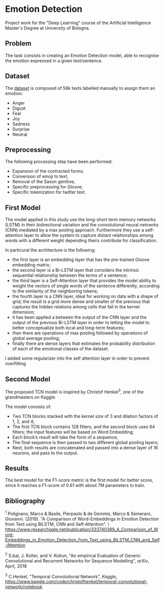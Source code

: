 # Emotion Detection

Project work for the "Deep Learning" course of the Artificial Intelligence Master's Degree at University of Bologna.

## Problem

The task consists in creating an Emotion Detection model, able to recognise the emotion expressed in a given
text/sentence.

## Dataset

The [dataset](./data) is composed of 58k texts labelled manually to assign them an emotion:

- Anger
- Digust
- Fear
- Joy
- Sadness
- Surprise
- Neutral

## Preprocessing

The following processing step have been performed:

- Expansion of the contracted forms;
- Conversion of emoji to text;
- Removal of the Saxon genitive;
- Specific preprocessing for Gloove;
- Specific tokenization for twitter text.

## First Model

The model applied in this study use the long-short term memory networks (LSTM) in their bidirectional variation and the convolutional neural netowrks (CNN) mediated by a max pooling approach. Furthermore they use a self-attention layer to allow the system to capture distant relationships among words with a different weight depending theirs contribute for classification.

In particural the architecture is the following:
- the first layer is an embedding layer that has the pre-trained Gloove embedding matrix;
- the second layer is a Bi-LSTM layer that considers the intrinsic sequential relationship between the terms of a sentence;
- the third layer is a Self-Attention layer that provides the model ability to weight the vectors of single words of the sentence differently, according to the similarity of the neighboring tokens;
- the fourth layer is a CNN layer, ideal for working on data with a shape of grid; the result is a grid more dense and smaller of the previous that captures the hidden relations among cells that fall in the kernel dimension;
- it has been applied a between the output of the CNN layer and the output of the previous Bi-LSTM layer in order to letting the model to better conceptualize both local and long-term features;
- then there are operations of max pooling followed by operations of global average pooling;
- finally there are dense layers that estimates the probability distribution of each of the emotional classes of the dataset.


I added some regularizer into the self attention layer in order to prevent overfitting

## Second Model

The proposed TCN model is inspired by Christof Henkel<sup>3</sup>, one of the grandmasters on Kaggle.

The model consists of:
- Two TCN blocks stacked with the kernel size of 3 and dilation factors of 1, 2, and 4;
- The first TCN block contains 128 filters, and the second block uses 64 filters; the input features will be based on Word Embedding;
- Each block’s result will take the form of a sequence;
- The final sequence is then passed to two different global pooling layers;
- Next, both results are concatenated and passed into a dense layer of 16 neurons, and pass to the output.

## Results

The best model for the F1-score metric is the first model for better score, since it reaches a F1-score of 0.61 with
about 7M parameters to train.

## Bibliography

<sup>1</sup> Polignano, Marco & Basile, Pierpaolo & de Gemmis, Marco & Semeraro, Giovanni. (2019). "A Comparison of
Word-Embeddings in Emotion Detection from Text using BiLSTM, CNN and Self-Attention". \\
https://www.researchgate.net/publication/333740389_A_Comparison_of_Word-Embeddings_in_Emotion_Detection_from_Text_using_BiLSTM_CNN_and_Self-Attention

<sup>2</sup> S.bai, J. Kolter, and V. Koltun, "An empirical Evaluation of Generic Convolutional and Recurrent Networks
for Sequence Modelling", *arXiv*, April, 2018

<sup>3</sup> C.Henkel, "Temporal Convolutional Network", *Kaggle*,
https://www.kaggle.com/code/christofhenkel/temporal-convolutional-network/notebook
